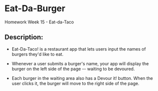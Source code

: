 # Eat-Da-Burger

Homework Week 15 - Eat-da-Taco



## **Description:**

* Eat-Da-Taco! is a restaurant app that lets users input the names of burgers they'd like to eat.

* Whenever a user submits a burger's name, your app will display the burger on the left side of the page -- waiting to be devoured.

* Each burger in the waiting area also has a Devour it! button. When the user clicks it, the burger will move to the right side of the page.

